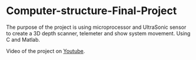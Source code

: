 # Computer-structure-Final-Project
The purpose of the project is using microprocessor and UltraSonic sensor to create a 3D depth scanner, telemeter and show system movement. Using C and Matlab.

Video of the project on [Youtube](https://www.youtube.com/watch?v=-VhKd1SNmBU).

